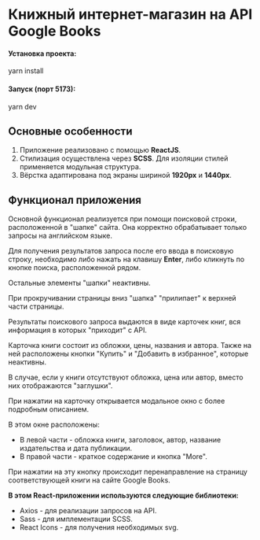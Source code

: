 # Книжный интернет-магазин на API Google Books

#### Установка проекта:
yarn install

#### Запуск (порт 5173):
yarn dev

## Основные особенности

<ol>
    <li>Приложение реализовано с помощью <b>ReactJS</b>.</li>
    <li>Стилизация осуществлена через <b>SCSS</b>. Для изоляции стилей применяется модульная структура.</li>
    <li>Вёрстка адаптирована под экраны шириной <b>1920px</b> и <b>1440px</b>.</li>
</ol>

## Функционал приложения

<p>Основной функционал реализуется при помощи поисковой строки, расположенной в "шапке" сайта. Она корректно обрабатывает только запросы на английском языке.</p>
<p>Для получения результатов запроса после его ввода в поисковую строку, необходимо либо нажать на клавишу <b>Enter</b>, либо кликнуть по кнопке поиска, расположенной рядом.</p>
<p>Остальные элементы "шапки" неактивны.</p>
<p>При прокручивании страницы вниз "шапка" "прилипает" к верхней части страницы.</p>
<p>Результаты поискового запроса выдаются в виде карточек книг, вся информация в которых "приходит" с API.</p>
<p>Карточка книги состоит из обложки, цены, названия и автора. Также на ней расположены кнопки "Купить" и "Добавить в избранное", которые неактивны.</p>
<p>В случае, если у книги отсутствуют обложка, цена или автор, вместо них отображаются "заглушки".</p>
<p>При нажатии на карточку открывается модальное окно с более подробным описанием.</p>
<p>В этом окне расположены:</p>
<ul>
    <li>В левой части - обложка книги, заголовок, автор, название издательства и дата публикации.</li>
    <li>В правой части - краткое содержание и кнопка "More".</li>
</ul>
<p>При нажатии на эту кнопку происходит перенаправление на страницу соответствующей книги на сайте Google Books.</p>

<p><strong>В этом React-приложении используются следующие библиотеки:</strong></p>
<ul>
    <li>Axios - для реализации запросов на API.</li>
    <li>Sass - для имплементации SCSS.</li>
    <li>React Icons - для получения необходимых svg.</li>
</ul>
